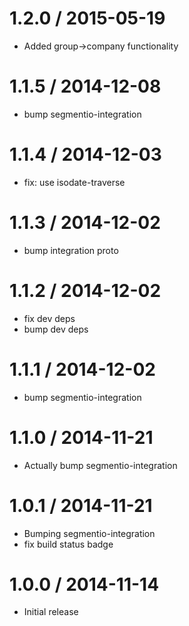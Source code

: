 
1.2.0 / 2015-05-19
==================

 * Added group->company functionality

1.1.5 / 2014-12-08
==================

 * bump segmentio-integration

1.1.4 / 2014-12-03
==================

  * fix: use isodate-traverse

1.1.3 / 2014-12-02
==================

 * bump integration proto

1.1.2 / 2014-12-02
==================

 * fix dev deps
 * bump dev deps

1.1.1 / 2014-12-02
==================

 * bump segmentio-integration

1.1.0 / 2014-11-21
==================

 * Actually bump segmentio-integration

1.0.1 / 2014-11-21
==================

 * Bumping segmentio-integration
 * fix build status badge

1.0.0 / 2014-11-14
==================

  * Initial release
